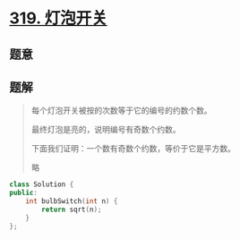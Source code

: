 #  [319. 灯泡开关](https://leetcode-cn.com/problems/bulb-switcher/)

## 题意



## 题解

>每个灯泡开关被按的次数等于它的编号的约数个数。
>
>最终灯泡是亮的，说明编号有奇数个约数。
>
>下面我们证明：一个数有奇数个约数，等价于它是平方数。
>
>略

```c++
class Solution {
public:
    int bulbSwitch(int n) {
        return sqrt(n);
    }
};
```



```python3

```

